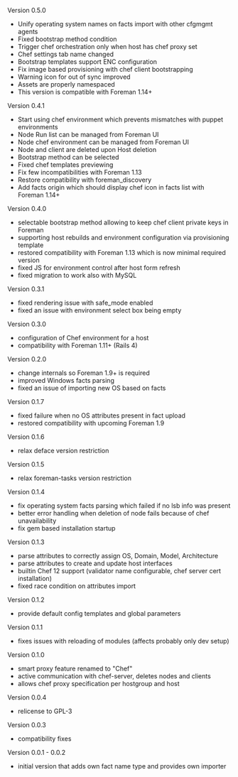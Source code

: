 Version 0.5.0

* Unify operating system names on facts import with other cfgmgmt agents
* Fixed bootstrap method condition
* Trigger chef orchestration only when host has chef proxy set
* Chef settings tab name changed
* Bootstrap templates support ENC configuration
* Fix image based provisioning with chef client bootstrapping
* Warning icon for out of sync improved
* Assets are properly namespaced
* This version is compatible with Foreman 1.14+

Version 0.4.1

* Start using chef environment which prevents mismatches with puppet environments
* Node Run list can be managed from Foreman UI
* Node chef environment can be managed from Foreman UI
* Node and client are deleted upon Host deletion
* Bootstrap method can be selected
* Fixed chef templates previewing
* Fix few incompatibilities with Foreman 1.13
* Restore compatibility with foreman_discovery
* Add facts origin which should display chef icon in facts list with Foreman 1.14+

Version 0.4.0

* selectable bootstrap method allowing to keep chef client private keys in Foreman
* supporting host rebuilds and environment configuration via provisioning template
* restored compatibility with Foreman 1.13 which is now minimal required version
* fixed JS for environment control after host form refresh
* fixed migration to work also with MySQL

Version 0.3.1

* fixed rendering issue with safe_mode enabled
* fixed an issue with environment select box being empty

Version 0.3.0

* configuration of Chef environment for a host
* compatibility with Foreman 1.11+ (Rails 4)

Version 0.2.0
* change internals so Foreman 1.9+ is required
* improved Windows facts parsing
* fixed an issue of importing new OS based on facts

Version 0.1.7
* fixed failure when no OS attributes present in fact upload
* restored compatibility with upcoming Foreman 1.9

Version 0.1.6
* relax deface version restriction

Version 0.1.5
* relax foreman-tasks version restriction

Version 0.1.4
* fix operating system facts parsing which failed if no lsb info was present
* better error handling when deletion of node fails because of chef unavailability
* fix gem based installation startup

Version 0.1.3
* parse attributes to correctly assign OS, Domain, Model, Architecture
* parse attributes to create and update host interfaces
* builtin Chef 12 support (validator name configurable, chef server cert installation)
* fixed race condition on attributes import

Version 0.1.2
* provide default config templates and global parameters

Version 0.1.1
* fixes issues with reloading of modules (affects probably only dev setup)

Version 0.1.0
* smart proxy feature renamed to "Chef"
* active communication with chef-server, deletes nodes and clients
* allows chef proxy specification per hostgroup and host

Version 0.0.4
* relicense to GPL-3

Version 0.0.3
* compatibility fixes

Version 0.0.1 - 0.0.2
* initial version that adds own fact name type and provides own importer
